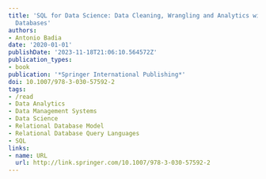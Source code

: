 ```yaml
---
title: 'SQL for Data Science: Data Cleaning, Wrangling and Analytics with Relational
  Databases'
authors:
- Antonio Badia
date: '2020-01-01'
publishDate: '2023-11-18T21:06:10.564572Z'
publication_types:
- book
publication: '*Springer International Publishing*'
doi: 10.1007/978-3-030-57592-2
tags:
- /read
- Data Analytics
- Data Management Systems
- Data Science
- Relational Database Model
- Relational Database Query Languages
- SQL
links:
- name: URL
  url: http://link.springer.com/10.1007/978-3-030-57592-2
---
```

